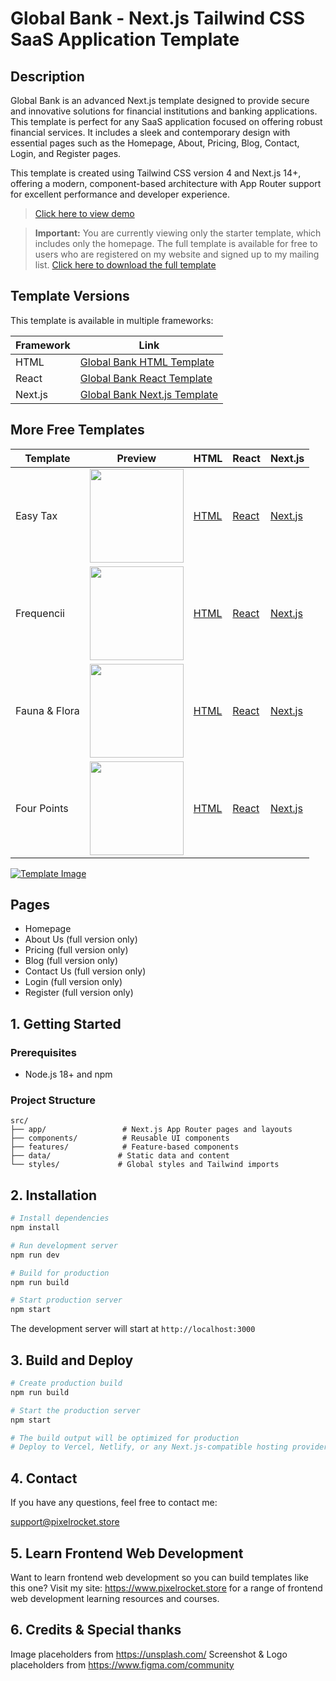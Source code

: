 # Global Bank - Next.js Tailwind CSS SaaS Application Template

## Description

Global Bank is an advanced Next.js template designed to provide secure and innovative solutions for financial institutions and banking applications. This template is perfect for any SaaS application focused on offering robust financial services. It includes a sleek and contemporary design with essential pages such as the Homepage, About, Pricing, Blog, Contact, Login, and Register pages.

This template is created using Tailwind CSS version 4 and Next.js 14+, offering a modern, component-based architecture with App Router support for excellent performance and developer experience.

> [Click here to view demo](https://next-globalbank-full.vercel.app/)

> **Important:** You are currently viewing only the starter template, which includes only the homepage. The full template is available for free to users who are registered on my website and signed up to my mailing list.
> [Click here to download the full template](https://www.pixelrocket.store/free-templates/nextjs-templates/global-bank-nextjs-website-template)

## Template Versions

This template is available in multiple frameworks:

| Framework | Link |
|-----------|------|
| HTML | [Global Bank HTML Template](https://pixelrocket.store/free-templates/html-templates/global-bank-tailwind-html-website-template) |
| React | [Global Bank React Template](https://pixelrocket.store/free-templates/react-templates/global-bank-react-website-template) |
| Next.js | [Global Bank Next.js Template](https://pixelrocket.store/free-templates/nextjs-templates/global-bank-nextjs-website-template) |

## More Free Templates

| Template | Preview | HTML | React | Next.js |
|----------|---------|------|-------|---------|
| Easy Tax | [<img src="https://pixelrocket-public-assets.s3.eu-west-2.amazonaws.com/github-assets/easytax.png" width="150">](https://next-easytax-full.vercel.app/) | [HTML](https://pixelrocket.store/free-templates/html-templates/easy-tax-tailwind-html-website-template) | [React](https://pixelrocket.store/free-templates/react-templates/easy-tax-react-website-template) | [Next.js](https://pixelrocket.store/free-templates/nextjs-templates/easy-tax-nextjs-website-template) |
| Frequencii | [<img src="https://pixelrocket-public-assets.s3.eu-west-2.amazonaws.com/github-assets/frequencii.png" width="150">](https://next-frequencii-full.vercel.app/) | [HTML](https://pixelrocket.store/free-templates/html-templates/frequenci-tailwind-html-website-template) | [React](https://pixelrocket.store/free-templates/react-templates/frequencii-tailwind-react-website-template) | [Next.js](https://pixelrocket.store/free-templates/nextjs-templates/frequencii-tailwind-nextjs-website-template) |
| Fauna & Flora | [<img src="https://pixelrocket-public-assets.s3.eu-west-2.amazonaws.com/github-assets/florafauna.png" width="150">](https://next-faunaflora-full.vercel.app/) | [HTML](https://pixelrocket.store/free-templates/html-templates/fauna-flora-tailwind-html-website-template) | [React](https://pixelrocket.store/free-templates/react-templates/fauna-flora-tailwind-react-website-template) | [Next.js](https://pixelrocket.store/free-templates/nextjs-templates/fauna-flora-tailwind-nextjs-website-template) |
| Four Points | [<img src="https://pixelrocket-public-assets.s3.eu-west-2.amazonaws.com/github-assets/fourpoints.png" width="150">](https://next-fourpoints-full.vercel.app/) | [HTML](https://pixelrocket.store/free-templates/html-templates/four-points-tailwind-html-website-template) | [React](https://pixelrocket.store/free-templates/react-templates/four-points-tailwind-react-website-template) | [Next.js](https://pixelrocket.store/free-templates/nextjs-templates/four-points-tailwind-nextjs-website-template) |

[![Template Image](https://pixelrocket-public-assets.s3.eu-west-2.amazonaws.com/github-assets/globalbank.png)](https://next-globalbank-full.vercel.app/)

## Pages
- Homepage
- About Us (full version only)
- Pricing (full version only)
- Blog (full version only)
- Contact Us (full version only)
- Login (full version only)
- Register (full version only)

## 1. Getting Started

### Prerequisites
- Node.js 18+ and npm

### Project Structure
```
src/
├── app/                 # Next.js App Router pages and layouts
├── components/          # Reusable UI components
├── features/            # Feature-based components
├── data/               # Static data and content
└── styles/             # Global styles and Tailwind imports
```

## 2. Installation

```bash
# Install dependencies
npm install

# Run development server
npm run dev

# Build for production
npm run build

# Start production server
npm start
```

The development server will start at `http://localhost:3000`

## 3. Build and Deploy

```bash
# Create production build
npm run build

# Start the production server
npm start

# The build output will be optimized for production
# Deploy to Vercel, Netlify, or any Next.js-compatible hosting provider
```

## 4. Contact

If you have any questions, feel free to contact me:

support@pixelrocket.store

## 5. Learn Frontend Web Development

Want to learn frontend web development so you can build templates like this one? Visit my site: https://www.pixelrocket.store for a range of frontend web development learning resources and courses.

## 6. Credits & Special thanks

Image placeholders from https://unsplash.com/
Screenshot & Logo placeholders from https://www.figma.com/community
